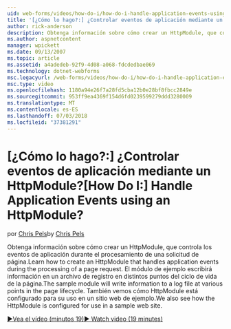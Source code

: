 ```yaml
---
uid: web-forms/videos/how-do-i/how-do-i-handle-application-events-using-an-httpmodule
title: '[¿Cómo lo hago?:] ¿Controlar eventos de aplicación mediante un HttpModule? | Microsoft Docs'
author: rick-anderson
description: Obtenga información sobre cómo crear un HttpModule, que controla los eventos de aplicación durante el procesamiento de una solicitud de página. El módulo de ejemplo escribirá información en un registro...
ms.author: aspnetcontent
manager: wpickett
ms.date: 09/13/2007
ms.topic: article
ms.assetid: a4adedeb-92f9-4d08-a068-fdcdedbae069
ms.technology: dotnet-webforms
msc.legacyurl: /web-forms/videos/how-do-i/how-do-i-handle-application-events-using-an-httpmodule
msc.type: video
ms.openlocfilehash: 1180a94e26f7a28fd5cba12b0e28bf8fbcc2849e
ms.sourcegitcommit: 953ff9ea4369f154d6fd0239599279ddd3280009
ms.translationtype: MT
ms.contentlocale: es-ES
ms.lasthandoff: 07/03/2018
ms.locfileid: "37381291"
---
```

<a name="how-do-i-handle-application-events-using-an-httpmodule"></a><span data-ttu-id="26e18-105">[¿Cómo lo hago?:] ¿Controlar eventos de aplicación mediante un HttpModule?</span><span class="sxs-lookup"><span data-stu-id="26e18-105">[How Do I:] Handle Application Events using an HttpModule?</span></span>
====================
<span data-ttu-id="26e18-106">por [Chris Pels](https://twitter.com/chrispels)</span><span class="sxs-lookup"><span data-stu-id="26e18-106">by [Chris Pels](https://twitter.com/chrispels)</span></span>

<span data-ttu-id="26e18-107">Obtenga información sobre cómo crear un HttpModule, que controla los eventos de aplicación durante el procesamiento de una solicitud de página.</span><span class="sxs-lookup"><span data-stu-id="26e18-107">Learn how to create an HttpModule that handles application events during the processing of a page request.</span></span> <span data-ttu-id="26e18-108">El módulo de ejemplo escribirá información en un archivo de registro en distintos puntos del ciclo de vida de la página.</span><span class="sxs-lookup"><span data-stu-id="26e18-108">The sample module will write information to a log file at various points in the page lifecycle.</span></span> <span data-ttu-id="26e18-109">También vemos cómo HttpModule está configurado para su uso en un sitio web de ejemplo.</span><span class="sxs-lookup"><span data-stu-id="26e18-109">We also see how the HttpModule is configured for use in a sample web site.</span></span>

[<span data-ttu-id="26e18-110">&#9654;Vea el vídeo (minutos 19)</span><span class="sxs-lookup"><span data-stu-id="26e18-110">&#9654; Watch video (19 minutes)</span></span>](https://channel9.msdn.com/Blogs/ASP-NET-Site-Videos/how-do-i-handle-application-events-using-an-httpmodule)
